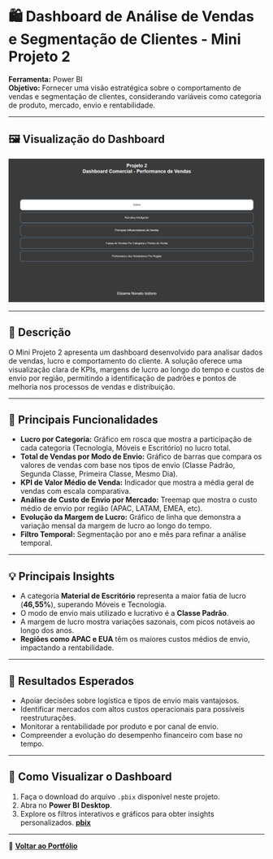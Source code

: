# 🛍️ Dashboard de Análise de Vendas e Segmentação de Clientes - Mini Projeto 2

**Ferramenta:** Power BI  
**Objetivo:** Fornecer uma visão estratégica sobre o comportamento de vendas e segmentação de clientes, considerando variáveis como categoria de produto, mercado, envio e rentabilidade.

---

## 🖼️ Visualização do Dashboard

![Dashboard Mini Projeto 2](../imagem/Lab4.png)

---

## 📝 Descrição

O Mini Projeto 2 apresenta um dashboard desenvolvido para analisar dados de vendas, lucro e comportamento do cliente. A solução oferece uma visualização clara de KPIs, margens de lucro ao longo do tempo e custos de envio por região, permitindo a identificação de padrões e pontos de melhoria nos processos de vendas e distribuição.

---

## 🔎 Principais Funcionalidades

- **Lucro por Categoria:** Gráfico em rosca que mostra a participação de cada categoria (Tecnologia, Móveis e Escritório) no lucro total.  
- **Total de Vendas por Modo de Envio:** Gráfico de barras que compara os valores de vendas com base nos tipos de envio (Classe Padrão, Segunda Classe, Primeira Classe, Mesmo Dia).  
- **KPI de Valor Médio de Venda:** Indicador que mostra a média geral de vendas com escala comparativa.  
- **Análise de Custo de Envio por Mercado:** Treemap que mostra o custo médio de envio por região (APAC, LATAM, EMEA, etc).  
- **Evolução da Margem de Lucro:** Gráfico de linha que demonstra a variação mensal da margem de lucro ao longo do tempo.  
- **Filtro Temporal:** Segmentação por ano e mês para refinar a análise temporal.

---

## 💡 Principais Insights

- A categoria **Material de Escritório** representa a maior fatia de lucro (**46,55%**), superando Móveis e Tecnologia.  
- O modo de envio mais utilizado e lucrativo é a **Classe Padrão**.  
- A margem de lucro mostra variações sazonais, com picos notáveis ao longo dos anos.  
- **Regiões como APAC e EUA** têm os maiores custos médios de envio, impactando a rentabilidade.  

---

## 🎯 Resultados Esperados

- Apoiar decisões sobre logística e tipos de envio mais vantajosos.  
- Identificar mercados com altos custos operacionais para possíveis reestruturações.  
- Monitorar a rentabilidade por produto e por canal de envio.  
- Compreender a evolução do desempenho financeiro com base no tempo.

---

## 📂 Como Visualizar o Dashboard

1. Faça o download do arquivo `.pbix` disponível neste projeto.  
2. Abra no **Power BI Desktop**.  
3. Explore os filtros interativos e gráficos para obter insights personalizados.
**[pbix](../Pbix/Mini-Projeto2-Eliz.pbix)**

---

🔗 **[Voltar ao Portfólio](../README.md)**
